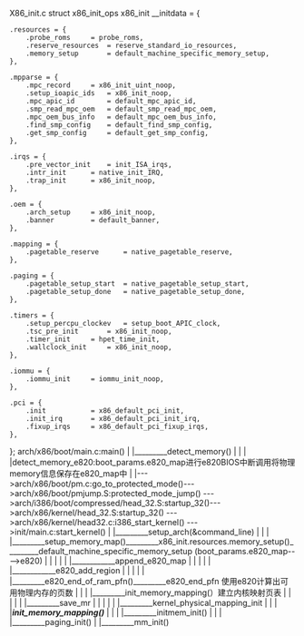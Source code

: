 X86_init.c 
struct x86_init_ops x86_init __initdata = {

	.resources = {
		.probe_roms		= probe_roms,
		.reserve_resources	= reserve_standard_io_resources,
		.memory_setup		= default_machine_specific_memory_setup,
	},

	.mpparse = {
		.mpc_record		= x86_init_uint_noop,
		.setup_ioapic_ids	= x86_init_noop,
		.mpc_apic_id		= default_mpc_apic_id,
		.smp_read_mpc_oem	= default_smp_read_mpc_oem,
		.mpc_oem_bus_info	= default_mpc_oem_bus_info,
		.find_smp_config	= default_find_smp_config,
		.get_smp_config		= default_get_smp_config,
	},

	.irqs = {
		.pre_vector_init	= init_ISA_irqs,
		.intr_init		= native_init_IRQ,
		.trap_init		= x86_init_noop,
	},

	.oem = {
		.arch_setup		= x86_init_noop,
		.banner			= default_banner,
	},

	.mapping = {
		.pagetable_reserve		= native_pagetable_reserve,
	},

	.paging = {
		.pagetable_setup_start	= native_pagetable_setup_start,
		.pagetable_setup_done	= native_pagetable_setup_done,
	},

	.timers = {
		.setup_percpu_clockev	= setup_boot_APIC_clock,
		.tsc_pre_init		= x86_init_noop,
		.timer_init		= hpet_time_init,
		.wallclock_init		= x86_init_noop,
	},

	.iommu = {
		.iommu_init		= iommu_init_noop,
	},

	.pci = {
		.init			= x86_default_pci_init,
		.init_irq		= x86_default_pci_init_irq,
		.fixup_irqs		= x86_default_pci_fixup_irqs,
	},
};
arch/x86/boot/main.c:main()
        |
        |_________detect_memory()
        |                |
        |                |detect_memory_e820:boot_params.e820_map进行e820BIOS中断调用将物理memory信息保存在e820_map中
        |
        |--->arch/x86/boot/pm.c:go_to_protected_mode()--->arch/x86/boot/pmjump.S:protected_mode_jump()
         --->arch/i386/boot/compressed/head_32.S:startup_32()--->arch/x86/kernel/head_32.S:startup_32()
         --->arch/x86/kernel/head32.c:i386_start_kernel()
         --->init/main.c:start_kernel()
                   |
                   |_________setup_arch(&command_line)
		   |		|
		   |		|_________setup_memory_map()_________x86_init.resources.memory_setup()_________default_machine_specific_memory_setup (boot_params.e820_map---->e820)
		   |		|                                                                                          |
		   |		|                                                                                          |____________append_e820_map
		   |	        |                                                                                          |
		   |		|                                                                                          |____________e820_add_region
		   |		|
		   |		|
		   |		|_________e820_end_of_ram_pfn()_________e820_end_pfn 使用e820计算出可用物理内存的页数
		   |		| 
		   |		|_________init_memory_mapping(）建立内核映射页表
		   |		|                 |
		   |		|                 |_________save_mr
		   |		|                 |
		   |		|                 |_________kernel_physical_mapping_init
		   |		| 
		   |		|_________init_memory_mapping()_________
		   |		| 
		   |		|_________initmem_init()
		   |		|
		   |		|_________paging_init()
                   |
                   |_________mm_init()




